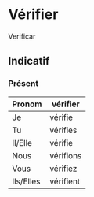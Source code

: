 # Vérifier

Verificar
## Indicatif

### Présent
|Pronom|vérifier|
|-|-|
|Je|vérifie|
|Tu|vérifies|
|Il/Elle|vérifie|
|Nous|vérifions|
|Vous|vérifiez|
|Ils/Elles|vérifient|
